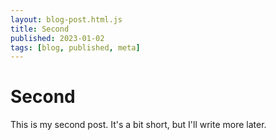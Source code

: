 ```yaml
---
layout: blog-post.html.js
title: Second
published: 2023-01-02
tags: [blog, published, meta]
---
```


# Second

This is my second post. It's a bit short, but I'll write more later.
